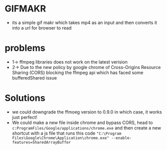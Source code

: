 # GIFMAKR
* its a simple gif makr which takes mp4 as an input and then converts it into a url for browser to read 
# problems
* 1-> ffmpeg libraries does not work on the latest verision
* 2-> Due to the new policy by google chrome of Cross-Origins Resource Sharing (CORS) blocking the ffmpeg api which has faced some bufferedShared issue

# Solutions
* we could downgrade the ffmoeg version to 0.9.0 in which case, it works just perfect!
* We could make a new file inside chrome and bypass CORS, head to `c:ProgramFiles/Google/applications/chrome.exe` and then create a new shortcut with a js file that runs this code `"C:\Program Files\Google\Chrome\Application\chrome.exe" --enable-features=SharedArrayBuffer`
  
